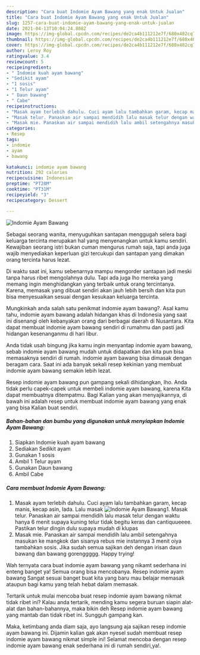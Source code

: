 ```yaml
---
description: "Cara buat Indomie Ayam Bawang yang enak Untuk Jualan"
title: "Cara buat Indomie Ayam Bawang yang enak Untuk Jualan"
slug: 1257-cara-buat-indomie-ayam-bawang-yang-enak-untuk-jualan
date: 2021-04-13T10:04:24.808Z
image: https://img-global.cpcdn.com/recipes/de2ca4b111212e7f/680x482cq70/indomie-ayam-bawang-foto-resep-utama.jpg
thumbnail: https://img-global.cpcdn.com/recipes/de2ca4b111212e7f/680x482cq70/indomie-ayam-bawang-foto-resep-utama.jpg
cover: https://img-global.cpcdn.com/recipes/de2ca4b111212e7f/680x482cq70/indomie-ayam-bawang-foto-resep-utama.jpg
author: Leroy Roy
ratingvalue: 3.4
reviewcount: 5
recipeingredient:
- " Indomie kuah ayam bawang"
- "Sedikit ayam"
- "1 sosis"
- "1 Telur ayam"
- " Daun bawang"
- " Cabe"
recipeinstructions:
- "Masak ayam terlebih dahulu. Cuci ayam lalu tambahkan garam, kecap manis, kecap asin, lada. Lalu masak"
- "Masak telur. Panaskan air sampai mendidih lalu masak telur dengan waktu hanya 6 menit supaya kuning telur tidak begitu keras dan cantiquueeee. Pastikan telur dingin dulu supaya mudah di klupas"
- "Masak mie. Panaskan air sampai mendidih lalu ambil setengahnya masukan ke mangkok dan sisanya rebus mie instannya 3 menit oiya tambahkan sosis. Jika sudah semua sajikan deh dengan irisan daun bawang dan bawang gorenggggg. Happy trying!"
categories:
- Resep
tags:
- indomie
- ayam
- bawang

katakunci: indomie ayam bawang 
nutrition: 292 calories
recipecuisine: Indonesian
preptime: "PT28M"
cooktime: "PT31M"
recipeyield: "3"
recipecategory: Dessert

---
```



![Indomie Ayam Bawang](https://img-global.cpcdn.com/recipes/de2ca4b111212e7f/680x482cq70/indomie-ayam-bawang-foto-resep-utama.jpg)

Sebagai seorang wanita, menyuguhkan santapan menggugah selera bagi keluarga tercinta merupakan hal yang menyenangkan untuk kamu sendiri. Kewajiban seorang istri bukan cuman mengurus rumah saja, tapi anda juga wajib menyediakan keperluan gizi tercukupi dan santapan yang dimakan orang tercinta harus lezat.

Di waktu  saat ini, kamu sebenarnya mampu mengorder santapan jadi meski tanpa harus ribet mengolahnya dulu. Tapi ada juga lho mereka yang memang ingin menghidangkan yang terbaik untuk orang tercintanya. Karena, memasak yang dibuat sendiri akan jauh lebih bersih dan kita pun bisa menyesuaikan sesuai dengan kesukaan keluarga tercinta. 



Mungkinkah anda salah satu penikmat indomie ayam bawang?. Asal kamu tahu, indomie ayam bawang adalah hidangan khas di Indonesia yang saat ini disenangi oleh kebanyakan orang dari berbagai daerah di Nusantara. Kita dapat membuat indomie ayam bawang sendiri di rumahmu dan pasti jadi hidangan kesenanganmu di hari libur.

Anda tidak usah bingung jika kamu ingin menyantap indomie ayam bawang, sebab indomie ayam bawang mudah untuk didapatkan dan kita pun bisa memasaknya sendiri di rumah. indomie ayam bawang bisa dimasak dengan beragam cara. Saat ini ada banyak sekali resep kekinian yang membuat indomie ayam bawang semakin lebih lezat.

Resep indomie ayam bawang pun gampang sekali dihidangkan, lho. Anda tidak perlu capek-capek untuk membeli indomie ayam bawang, karena Kita dapat membuatnya ditempatmu. Bagi Kalian yang akan menyajikannya, di bawah ini adalah resep untuk membuat indomie ayam bawang yang enak yang bisa Kalian buat sendiri.

<!--inarticleads1-->

##### Bahan-bahan dan bumbu yang digunakan untuk menyiapkan Indomie Ayam Bawang:

1. Siapkan  Indomie kuah ayam bawang
1. Sediakan Sedikit ayam
1. Gunakan 1 sosis
1. Ambil 1 Telur ayam
1. Gunakan  Daun bawang
1. Ambil  Cabe




<!--inarticleads2-->

##### Cara membuat Indomie Ayam Bawang:

1. Masak ayam terlebih dahulu. Cuci ayam lalu tambahkan garam, kecap manis, kecap asin, lada. Lalu masak
<img src="https://img-global.cpcdn.com/steps/59462949c5493351/160x128cq70/indomie-ayam-bawang-langkah-memasak-1-foto.jpg" alt="Indomie Ayam Bawang">1. Masak telur. Panaskan air sampai mendidih lalu masak telur dengan waktu hanya 6 menit supaya kuning telur tidak begitu keras dan cantiquueeee. Pastikan telur dingin dulu supaya mudah di klupas
1. Masak mie. Panaskan air sampai mendidih lalu ambil setengahnya masukan ke mangkok dan sisanya rebus mie instannya 3 menit oiya tambahkan sosis. Jika sudah semua sajikan deh dengan irisan daun bawang dan bawang gorenggggg. Happy trying!




Wah ternyata cara buat indomie ayam bawang yang nikamt sederhana ini enteng banget ya! Semua orang bisa mencobanya. Resep indomie ayam bawang Sangat sesuai banget buat kita yang baru mau belajar memasak ataupun bagi kamu yang telah hebat dalam memasak.

Tertarik untuk mulai mencoba buat resep indomie ayam bawang nikmat tidak ribet ini? Kalau anda tertarik, mending kamu segera buruan siapin alat-alat dan bahan-bahannya, maka bikin deh Resep indomie ayam bawang yang mantab dan tidak ribet ini. Sungguh gampang kan. 

Maka, ketimbang anda diam saja, ayo langsung aja sajikan resep indomie ayam bawang ini. Dijamin kalian gak akan nyesel sudah membuat resep indomie ayam bawang nikmat simple ini! Selamat mencoba dengan resep indomie ayam bawang enak sederhana ini di rumah sendiri,ya!.

